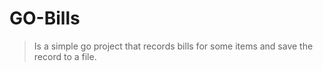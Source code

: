# GO-Bills

> Is a simple go project that records bills for some items and save the record to a file.